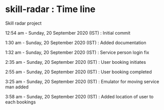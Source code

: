 # skill-radar : Time line
Skill radar project

12:54 am - Sunday, 20 September 2020 (IST) : Initial commit

1:30 am - Sunday, 20 September 2020 (IST)  : Added documentation

1:32 am - Sunday, 20 September 2020 (IST)  : Service person login fix

2:35 am - Sunday, 20 September 2020 (IST)  : User booking initiates

2:55 am - Sunday, 20 September 2020 (IST)  : User booking completed

3:25 am - Sunday, 20 September 2020 (IST)  : Emulator for moving service man added

3:58 am - Sunday, 20 September 2020 (IST)  : Added location of user to each bookings
